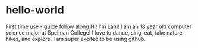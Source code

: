 # hello-world
First time use - guide follow along
Hi! I'm Lani! I am an 18 year old computer science major at Spelman College! I love to dance, sing, eat, take nature hikes, and explore. I am super excited to be using github.
